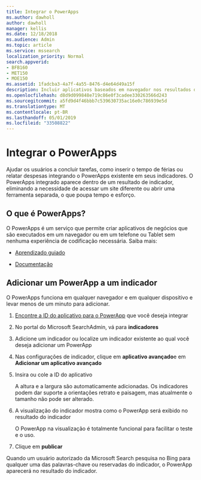 ```yaml
---
title: Integrar o PowerApps
ms.author: dawholl
author: dawholl
manager: kellis
ms.date: 12/18/2018
ms.audience: Admin
ms.topic: article
ms.service: mssearch
localization_priority: Normal
search.appverid:
- BFB160
- MET150
- MOE150
ms.assetid: 1fadcba3-4a7f-4a55-8476-d4e64d49a15f
description: Incluir aplicativos baseados em navegador nos resultados dos indicadores da pesquisa da Microsoft
ms.openlocfilehash: d8d9d099848e719c86e0f3cadee330263566d243
ms.sourcegitcommit: a5fd9d4f46bbb7c539630735ac16e0c786939e5d
ms.translationtype: MT
ms.contentlocale: pt-BR
ms.lasthandoff: 05/01/2019
ms.locfileid: "33508822"
---
```

# <a name="integrate-powerapps"></a>Integrar o PowerApps

Ajudar os usuários a concluir tarefas, como inserir o tempo de férias ou relatar despesas integrando o PowerApps existente em seus indicadores. O PowerApps integrado aparece dentro de um resultado de indicador, eliminando a necessidade de acessar um site diferente ou abrir uma ferramenta separada, o que poupa tempo e esforço.
  
## <a name="what-are-powerapps"></a>O que é PowerApps?

O PowerApps é um serviço que permite criar aplicativos de negócios que são executados em um navegador ou em um telefone ou Tablet sem nenhuma experiência de codificação necessária. Saiba mais:
  
- [Aprendizado guiado](https://docs.microsoft.com/en-us/learn/browse/?products=powerapps)
    
- [Documentação](https://docs.microsoft.com/en-us/powerapps/)
    
## <a name="add-a-powerapp-to-a-bookmark"></a>Adicionar um PowerApp a um indicador

O PowerApps funciona em qualquer navegador e em qualquer dispositivo e levar menos de um minuto para adicionar.
  
1. [Encontre a ID do aplicativo para o PowerApp](https://docs.microsoft.com/en-us/powerapps/maker/canvas-apps/get-sessionid#get-an-app-id) que você deseja integrar 
    
2. No portal do Microsoft SearchAdmin, vá para **indicadores**
    
3. Adicione um indicador ou localize um indicador existente ao qual você deseja adicionar um PowerApp
    
4. Nas configurações de indicador, clique em **aplicativo avançado**e em **Adicionar um aplicativo avançado**
    
5. Insira ou cole a ID do aplicativo
    
    A altura e a largura são automaticamente adicionadas. Os indicadores podem dar suporte a orientações retrato e paisagem, mas atualmente o tamanho não pode ser alterado.
    
6. A visualização do indicador mostra como o PowerApp será exibido no resultado do indicador
    
    O PowerApp na visualização é totalmente funcional para facilitar o teste e o uso.
    
7. Clique em **publicar**
    
Quando um usuário autorizado da Microsoft Search pesquisa no Bing para qualquer uma das palavras-chave ou reservadas do indicador, o PowerApp aparecerá no resultado do indicador.

  

